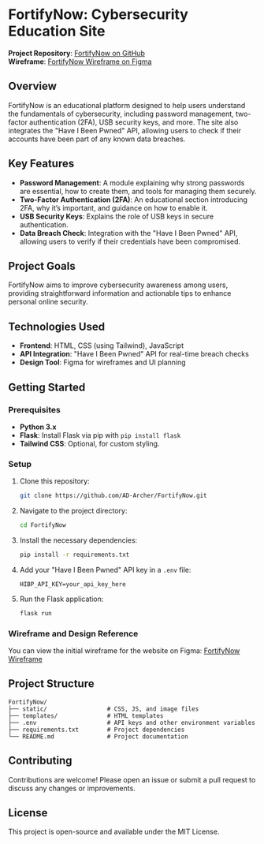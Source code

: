 # FortifyNow: Cybersecurity Education Site

**Project Repository**: [FortifyNow on GitHub](https://github.com/AD-Archer/FortifyNow)  
**Wireframe**: [FortifyNow Wireframe on Figma](https://www.figma.com/design/0zgf6t27bsBnxU3dCALsmT/FortifyNow?node-id=0-1&t=6a4APbm8cTAFTNLp-1)

## Overview

FortifyNow is an educational platform designed to help users understand the fundamentals of cybersecurity, including password management, two-factor authentication (2FA), USB security keys, and more. The site also integrates the "Have I Been Pwned" API, allowing users to check if their accounts have been part of any known data breaches.

## Key Features

- **Password Management**: A module explaining why strong passwords are essential, how to create them, and tools for managing them securely.
- **Two-Factor Authentication (2FA)**: An educational section introducing 2FA, why it’s important, and guidance on how to enable it.
- **USB Security Keys**: Explains the role of USB keys in secure authentication.
- **Data Breach Check**: Integration with the "Have I Been Pwned" API, allowing users to verify if their credentials have been compromised.

## Project Goals

FortifyNow aims to improve cybersecurity awareness among users, providing straightforward information and actionable tips to enhance personal online security.

## Technologies Used

- **Frontend**: HTML, CSS (using Tailwind), JavaScript
- **API Integration**: "Have I Been Pwned" API for real-time breach checks
- **Design Tool**: Figma for wireframes and UI planning

## Getting Started

### Prerequisites

- **Python 3.x**
- **Flask**: Install Flask via pip with `pip install flask`
- **Tailwind CSS**: Optional, for custom styling.

### Setup

1. Clone this repository:
   ```bash
   git clone https://github.com/AD-Archer/FortifyNow.git
   ```
2. Navigate to the project directory:
   ```bash
   cd FortifyNow
   ```
3. Install the necessary dependencies:
   ```bash
   pip install -r requirements.txt
   ```
4. Add your "Have I Been Pwned" API key in a `.env` file:
   ```
   HIBP_API_KEY=your_api_key_here
   ```

5. Run the Flask application:
   ```bash
   flask run
   ```

### Wireframe and Design Reference

You can view the initial wireframe for the website on Figma: [FortifyNow Wireframe](https://www.figma.com/design/0zgf6t27bsBnxU3dCALsmT/FortifyNow?node-id=0-1&t=6a4APbm8cTAFTNLp-1)

## Project Structure

```
FortifyNow/
├── static/                 # CSS, JS, and image files
├── templates/              # HTML templates
├── .env                    # API keys and other environment variables
├── requirements.txt        # Project dependencies
└── README.md               # Project documentation
```

## Contributing

Contributions are welcome! Please open an issue or submit a pull request to discuss any changes or improvements.

## License

This project is open-source and available under the MIT License.

